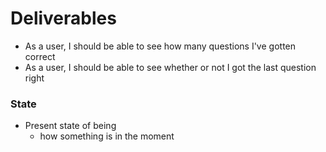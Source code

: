 # Deliverables

* As a user, I should be able to see how many questions I've gotten correct
* As a user, I should be able to see whether or not I got the last question right


### State
* Present state of being
    * how something is in the moment
